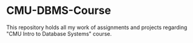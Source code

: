 # CMU-DBMS-Course
This repository holds all my work of assignments and projects regarding "CMU Intro to Database Systems" course.
